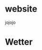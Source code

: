 # website
jojojo

<h1> Wetter </h1>

<p id="weather_text"></p>

<script>
  console.log("Hello world");
  
  var weather_p = document.getElementById("weather_text");
  
  var weather_data;
  
  function getWether(){  
    var t = weather_p.visibility;
    weather_p.innerHTML =  t;
  }
  
  fetch('https://api.openweathermap.org/data/2.5/weather?lat=51.481846&lon=7.216236&appid=d1ffef114ff90bd71199fb1b8d279642')
  .then(response => {
    return response.json();
  })
  .then(users => {
    console.log(users);
    weather_data = users;
    getWether();
  });
   
  
  console.log("pass");
</script>
